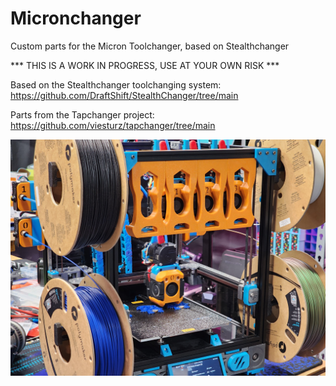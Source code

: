 # Micronchanger
Custom parts for the Micron Toolchanger, based on Stealthchanger


*** THIS IS A WORK IN PROGRESS, USE AT YOUR OWN RISK ***

Based on the Stealthchanger toolchanging system: https://github.com/DraftShift/StealthChanger/tree/main

Parts from the Tapchanger project: https://github.com/viesturz/tapchanger/tree/main

![alt text](https://github.com/AverageHedgehog/Micronchanger/blob/main/Pictures/micronchanger1.jpg?raw=true)
